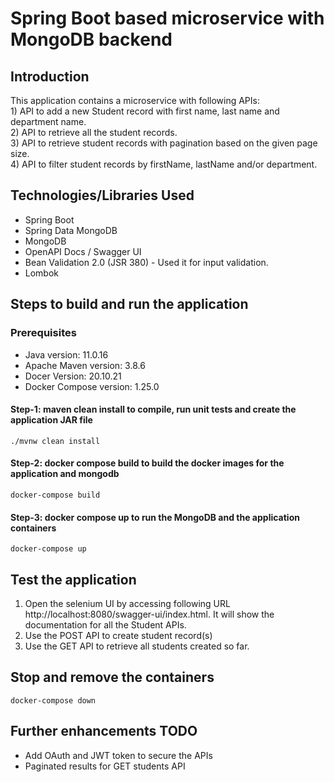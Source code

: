 # Spring Boot based microservice with MongoDB backend

## Introduction
This application contains a microservice with following APIs:  
	1) API to add a new Student record with first name, last name and department name.   
	2) API to retrieve all the student records.  
	3) API to retrieve student records with pagination based on the given page size.  
	4) API to filter student records by firstName, lastName and/or department.

## Technologies/Libraries Used

- Spring Boot 
- Spring Data MongoDB
- MongoDB
- OpenAPI Docs / Swagger UI
- Bean Validation 2.0 (JSR 380) - Used it for input validation. 
- Lombok

## Steps to build and run the application

### Prerequisites ###

- Java version: 		11.0.16
- Apache Maven version: 	3.8.6
- Docer Version:  		20.10.21
- Docker Compose version:       1.25.0


#### Step-1: maven clean install to compile, run unit tests and create the application JAR file ####

```shell
./mvnw clean install
```
#### Step-2: docker compose build to build the docker images for the application and mongodb ####

```shell
docker-compose build
```
#### Step-3: docker compose up to run the MongoDB and the application containers ####

```shell
docker-compose up
```
## Test the application 
1) Open the selenium UI by accessing following URL http://localhost:8080/swagger-ui/index.html. It will show the documentation for all the Student APIs. 
2) Use the POST API to create student record(s)
3) Use the GET API to retrieve all students created so far. 

## Stop and remove the containers
```shell
docker-compose down
```

## Further enhancements TODO
- Add OAuth and JWT token to secure the APIs
- Paginated results for GET students API
